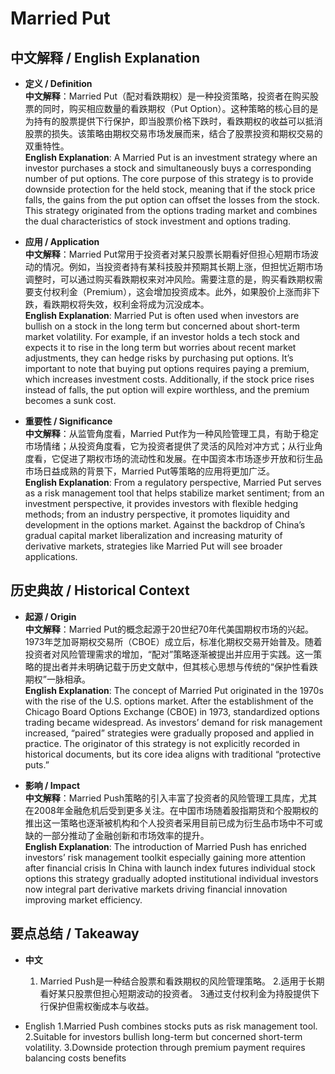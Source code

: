 # Married Put

## 中文解释 / English Explanation

* **定义 / Definition**  
  **中文解释**：Married Put（配对看跌期权）是一种投资策略，投资者在购买股票的同时，购买相应数量的看跌期权（Put Option）。这种策略的核心目的是为持有的股票提供下行保护，即当股票价格下跌时，看跌期权的收益可以抵消股票的损失。该策略由期权交易市场发展而来，结合了股票投资和期权交易的双重特性。  
  **English Explanation**: A Married Put is an investment strategy where an investor purchases a stock and simultaneously buys a corresponding number of put options. The core purpose of this strategy is to provide downside protection for the held stock, meaning that if the stock price falls, the gains from the put option can offset the losses from the stock. This strategy originated from the options trading market and combines the dual characteristics of stock investment and options trading.

* **应用 / Application**  
  **中文解释**：Married Put常用于投资者对某只股票长期看好但担心短期市场波动的情况。例如，当投资者持有某科技股并预期其长期上涨，但担忧近期市场调整时，可以通过购买看跌期权来对冲风险。需要注意的是，购买看跌期权需要支付权利金（Premium），这会增加投资成本。此外，如果股价上涨而非下跌，看跌期权将失效，权利金将成为沉没成本。  
  **English Explanation**: Married Put is often used when investors are bullish on a stock in the long term but concerned about short-term market volatility. For example, if an investor holds a tech stock and expects it to rise in the long term but worries about recent market adjustments, they can hedge risks by purchasing put options. It’s important to note that buying put options requires paying a premium, which increases investment costs. Additionally, if the stock price rises instead of falls, the put option will expire worthless, and the premium becomes a sunk cost.

* **重要性 / Significance**  
  **中文解释**：从监管角度看，Married Put作为一种风险管理工具，有助于稳定市场情绪；从投资角度看，它为投资者提供了灵活的风险对冲方式；从行业角度看，它促进了期权市场的流动性和发展。在中国资本市场逐步开放和衍生品市场日益成熟的背景下，Married Put等策略的应用将更加广泛。  
  **English Explanation**: From a regulatory perspective, Married Put serves as a risk management tool that helps stabilize market sentiment; from an investment perspective, it provides investors with flexible hedging methods; from an industry perspective, it promotes liquidity and development in the options market. Against the backdrop of China’s gradual capital market liberalization and increasing maturity of derivative markets, strategies like Married Put will see broader applications.

## 历史典故 / Historical Context

* **起源 / Origin**  
  **中文解释**：Married Put的概念起源于20世纪70年代美国期权市场的兴起。1973年芝加哥期权交易所（CBOE）成立后，标准化期权交易开始普及。随着投资者对风险管理需求的增加，“配对”策略逐渐被提出并应用于实践。这一策略的提出者并未明确记载于历史文献中，但其核心思想与传统的“保护性看跌期权”一脉相承。  
  **English Explanation**: The concept of Married Put originated in the 1970s with the rise of the U.S. options market. After the establishment of the Chicago Board Options Exchange (CBOE) in 1973, standardized options trading became widespread. As investors’ demand for risk management increased, “paired” strategies were gradually proposed and applied in practice. The originator of this strategy is not explicitly recorded in historical documents, but its core idea aligns with traditional “protective puts.”

* **影响 / Impact**  
  **中文解释**：Married Push策略的引入丰富了投资者的风险管理工具库，尤其在2008年金融危机后受到更多关注。在中国市场随着股指期货和个股期权的推出这一策略也逐渐被机构和个人投资者采用目前已成为衍生品市场中不可或缺的一部分推动了金融创新和市场效率的提升。  
  **English Explanation**: The introduction of Married Push has enriched investors’ risk management toolkit especially gaining more attention after financial crisis In China with launch index futures individual stock options this strategy gradually adopted institutional individual investors now integral part derivative markets driving financial innovation improving market efficiency.

## 要点总结 / Takeaway

* **中文**  
  1. Married Push是一种结合股票和看跌期权的风险管理策略。
  2.适用于长期看好某只股票但担心短期波动的投资者。
  3通过支付权利金为持股提供下行保护但需权衡成本与收益。

* English
  1.Married Push combines stocks puts as risk management tool.
  2.Suitable for investors bullish long-term but concerned short-term volatility.
  3.Downside protection through premium payment requires balancing costs benefits